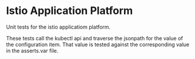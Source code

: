 # Istio Application Platform

Unit tests for the istio applicatiom platform.

These tests call the kubectl api and traverse the jsonpath for the value of the
configuration item. That value is tested against the corresponding value in the
asserts.var file.
